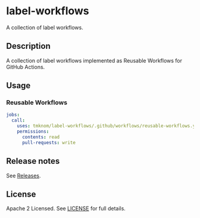 # label-workflows

A collection of label workflows.

## Description

A collection of label workflows implemented as Reusable Workflows for GitHub Actions.

## Usage

### Reusable Workflows

```yaml
jobs:
  call:
    uses: tmknom/label-workflows/.github/workflows/reusable-workflows.yml@v0
    permissions:
      contents: read
      pull-requests: write
```

## Release notes

See [Releases](https://github.com/tmknom/label-workflows/releases).

## License

Apache 2 Licensed. See [LICENSE](/LICENSE) for full details.
